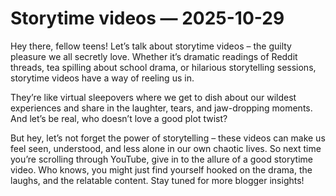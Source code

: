 # Storytime videos — 2025-10-29

Hey there, fellow teens! Let’s talk about storytime videos – the guilty pleasure we all secretly love. Whether it’s dramatic readings of Reddit threads, tea spilling about school drama, or hilarious storytelling sessions, storytime videos have a way of reeling us in.

They’re like virtual sleepovers where we get to dish about our wildest experiences and share in the laughter, tears, and jaw-dropping moments. And let’s be real, who doesn’t love a good plot twist?

But hey, let’s not forget the power of storytelling – these videos can make us feel seen, understood, and less alone in our own chaotic lives. So next time you’re scrolling through YouTube, give in to the allure of a good storytime video. Who knows, you might just find yourself hooked on the drama, the laughs, and the relatable content. Stay tuned for more blogger insights!